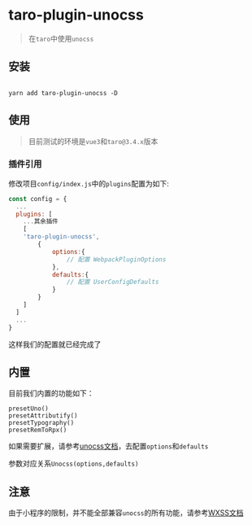 # taro-plugin-unocss

> 在`taro`中使用`unocss`

## 安装

```shell

yarn add taro-plugin-unocss -D

```

## 使用

> 目前测试的环境是`vue3`和`taro@3.4.x`版本

### 插件引用

修改项目`config/index.js`中的`plugins`配置为如下:

```js
const config = {
  ...
  plugins: [
    ...其余插件
    [
    'taro-plugin-unocss',
        {
            options:{
                // 配置 WebpackPluginOptions
            },
            defaults:{
                // 配置 UserConfigDefaults
            }
        }
    ]
  ]
  ...
}

```

这样我们的配置就已经完成了

## 内置

目前我们内置的功能如下：

```
presetUno()
presetAttributify()
presetTypography()
presetRemToRpx()

```


如果需要扩展，请参考[unocss文档](https://github.com/unocss/unocss/tree/main/packages/webpack)，去配置`options`和`defaults`

参数对应关系`Unocss(options,defaults)`


## 注意

由于小程序的限制，并不能全部兼容`unocss`的所有功能，请参考[WXSS文档](https://developers.weixin.qq.com/miniprogram/dev/framework/view/wxss.html)
